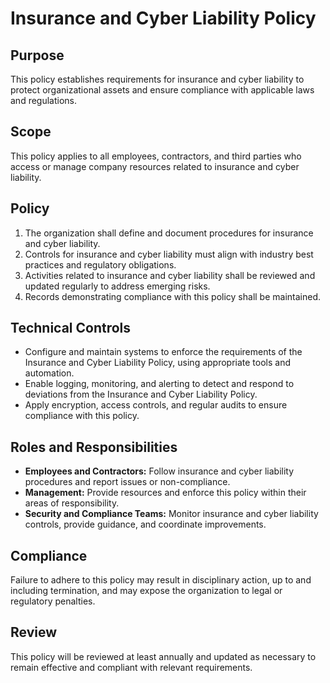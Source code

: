# Insurance and Cyber Liability Policy

## Purpose
This policy establishes requirements for insurance and cyber liability to protect organizational assets and ensure compliance with applicable laws and regulations.

## Scope
This policy applies to all employees, contractors, and third parties who access or manage company resources related to insurance and cyber liability.

## Policy
1. The organization shall define and document procedures for insurance and cyber liability.
2. Controls for insurance and cyber liability must align with industry best practices and regulatory obligations.
3. Activities related to insurance and cyber liability shall be reviewed and updated regularly to address emerging risks.
4. Records demonstrating compliance with this policy shall be maintained.

## Technical Controls
- Configure and maintain systems to enforce the requirements of the Insurance and Cyber Liability Policy, using appropriate tools and automation.
- Enable logging, monitoring, and alerting to detect and respond to deviations from the Insurance and Cyber Liability Policy.
- Apply encryption, access controls, and regular audits to ensure compliance with this policy.

## Roles and Responsibilities
- **Employees and Contractors:** Follow insurance and cyber liability procedures and report issues or non-compliance.
- **Management:** Provide resources and enforce this policy within their areas of responsibility.
- **Security and Compliance Teams:** Monitor insurance and cyber liability controls, provide guidance, and coordinate improvements.

## Compliance
Failure to adhere to this policy may result in disciplinary action, up to and including termination, and may expose the organization to legal or regulatory penalties.

## Review
This policy will be reviewed at least annually and updated as necessary to remain effective and compliant with relevant requirements.
